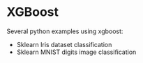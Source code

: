 # XGBoost
 Several python examples using xgboost:
 - Sklearn Iris dataset classification
 - Sklearn MNIST digits image classification

